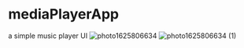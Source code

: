 # mediaPlayerApp

a simple music player UI
![photo1625806634](https://user-images.githubusercontent.com/71395812/125030970-aa87fb80-e0ab-11eb-99c5-91d4797d3d27.jpeg)
![photo1625806634 (1)](https://user-images.githubusercontent.com/71395812/125030979-ad82ec00-e0ab-11eb-8ebf-c25ea1d436ad.jpeg)

